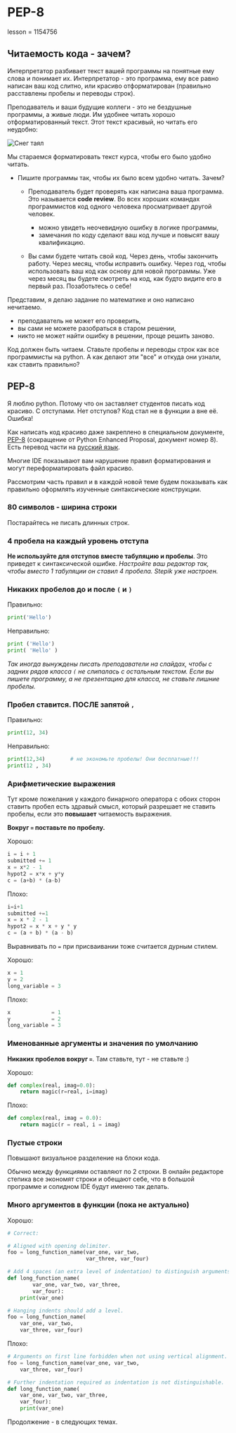 # PEP-8

lesson = 1154756

## Читаемость кода - зачем?

Интерпретатор разбивает текст вашей программы на понятные ему слова и понимает их. Интерпретатор - это программа, ему все равно написан ваш код слитно, или красиво отформатирован (правильно расставлены пробелы и переводы строк).

Преподаватель и ваши будущие коллеги - это не бездушные программы, а живые люди. Им удобнее читать хорошо отформатированный текст. Этот текст красивый, но читать его неудобно:

![Снег таял](https://magazines.gorky.media/wp-content/uploads/2019/04/8-13.jpg)


Мы стараемся форматировать текст курса, чтобы его было удобно читать. 

* Пишите программы так, чтобы их было всем удобно читать. Зачем?

    * Преподаватель будет проверять как написана ваша программа. Это называется **code review**. Во всех хороших командах программистов код одного человека просматривает другой человек.

        * можно увидеть неочевидную ошибку в логике программы,
        * замечания по коду сделают ваш код лучше и повысят вашу квалификацию.

    * Вы сами будете читать свой код. Через день, чтобы закончить работу. Через месяц, чтобы исправить ошибку. Через год, чтобы использовать ваш код как основу для новой программы. Уже через месяц вы будете смотреть на код, как будто видите его в первый раз. Позаботьтесь о себе!
    
Представим, я делаю задание по математике и оно написано нечитаемо.

* преподаватель не может его проверить, 
* вы сами не можете разобраться в старом решении,
* никто не может найти ошибку в решении, проще решить заново.

Код должен быть читаем. Ставьте пробелы и переводы строк как все программисты на python. А как делают эти "все" и откуда они узнали, как ставить правильно?

## PEP-8

Я люблю python. Потому что он заставляет студентов писать код красиво. С отступами. Нет отступов? Код стал не в функции а вне её. Ошибка! 

Как написать код красиво даже закреплено в специальном документе, [PEP-8](https://peps.python.org/pep-0008) (сокращение от Python Enhanced Proposal, документ номер 8). Есть перевод части на [русский язык](https://pythonworld.ru/osnovy/pep-8-rukovodstvo-po-napisaniyu-koda-na-python.html).

Многие IDE показывают вам нарушение правил форматирования и могут переформатировать файл красиво.

Рассмотрим часть правил и в каждой новой теме будем показывать как правильно оформлять изученные синтаксические конструкции.

### 80 символов - ширина строки

Постарайтесь не писать длинных строк.

### 4 пробела на каждый уровень отступа

**Не используйте для отступов вместе табуляцию и пробелы**. Это приведет к синтаксической ошибке. *Настройте ваш редактор так, чтобы вместо 1 табуляции он ставил 4 пробела. Stepik уже настроен.*

### Никаких пробелов до и после `(` и `)`

Правильно:
```python
print('Hello')
```
Неправильно:
```python
print ('Hello')
print( 'Hello' )
```
*Так иногда вынуждены писать преподаватели на слайдах, чтобы с задних рядов класса `(` не слипалась с остальным текстом. Если вы пишете программу, а не презентацию для класса, не ставьте лишние пробелы.*

### Пробел ставится. ПОСЛЕ запятой `,`

Правильно:
```python
print(12, 34)
```
Неправильно:
```python
print(12,34)        # не экономьте пробелы! Они бесплатные!!!
print(12 , 34)
```

### Арифметические выражения

Тут кроме пожелания у каждого бинарного оператора с обоих сторон ставить пробел есть здравый смысл, который разрешает не ставить пробелы, если это **повышает** читаемость выражения.

**Вокруг `=` поставьте по пробелу.**

Хорошо:
```python
i = i + 1
submitted += 1
x = x*2 - 1
hypot2 = x*x + y*y
c = (a+b) * (a-b)
```
Плохо:
```python
i=i+1
submitted +=1
x = x * 2 - 1
hypot2 = x * x + y * y
c = (a + b) * (a - b)
```
Выравнивать по `=` при присваивании тоже считается дурным стилем.

Хорошо:
```python
x = 1
y = 2
long_variable = 3
```
Плохо:
```python
x             = 1
y             = 2
long_variable = 3
```

### Именованные аргументы и значения по умолчанию

**Никаких пробелов вокруг `=`**. Там ставьте, тут - не ставьте :)

Хорошо:
```python
def complex(real, imag=0.0):
    return magic(r=real, i=imag)
```
Плохо:
```python
def complex(real, imag = 0.0):
    return magic(r = real, i = imag)
```

### Пустые строки

Повышают визуальное разделение на блоки кода.

Обычно между функциями оставляют по 2 строки. В онлайн редакторе степика все экономят строки и обещают себе, что в большой программе и солидном IDE будут именно так делать.

### Много аргументов в функции (пока не актуально)

Хорошо:
```python
# Correct:

# Aligned with opening delimiter.
foo = long_function_name(var_one, var_two,
                         var_three, var_four)

# Add 4 spaces (an extra level of indentation) to distinguish arguments from the rest.
def long_function_name(
        var_one, var_two, var_three,
        var_four):
    print(var_one)

# Hanging indents should add a level.
foo = long_function_name(
    var_one, var_two,
    var_three, var_four)
```
Плохо:
```python
# Arguments on first line forbidden when not using vertical alignment.
foo = long_function_name(var_one, var_two,
    var_three, var_four)

# Further indentation required as indentation is not distinguishable.
def long_function_name(
    var_one, var_two, var_three,
    var_four):
    print(var_one)
```

Продолжение - в следующих темах.